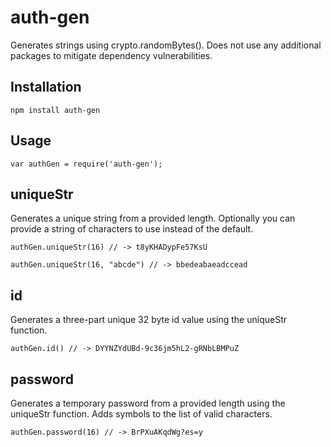 # auth-gen

Generates strings using crypto.randomBytes(). Does not use any additional packages to mitigate dependency vulnerabilities.

## Installation
```
npm install auth-gen
```

## Usage
```
var authGen = require('auth-gen');
```

## uniqueStr
Generates a unique string from a provided length. Optionally you can provide a string of characters to use instead of the default.
```
authGen.uniqueStr(16) // -> t8yKHADypFe57KsU

authGen.uniqueStr(16, "abcde") // -> bbedeabaeadccead
```

## id
Generates a three-part unique 32 byte id value using the uniqueStr function.
```
authGen.id() // -> DYYNZYdUBd-9c36jm5hL2-gRNbLBMPuZ
```

## password
Generates a temporary password from a provided length using the uniqueStr function. Adds symbols to the list of valid characters.
```
authGen.password(16) // -> BrPXuAKqdWg?es=y
```
